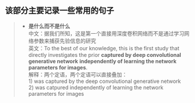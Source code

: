 ## 该部分主要记录一些常用的句子


>* **是什么而不是什么**  
    中文：据我们所知，这是第一个直接用深度卷积网络而不是通过学习网络参数来捕获先验信息的研究  
    英文：To the best of our knowledge, this is the first study that directly investigates the prior **captured by deep convolutional generative network** **independently of learning the network parameters for images**.  
    解释：两个定语，两个定语可以直接叠加：  
          1) was captured by the deep convolutional generative network  
          2) was catpured independently of learning the network parameters for images
